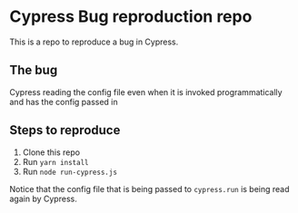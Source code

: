 # Cypress Bug reproduction repo

This is a repo to reproduce a bug in Cypress.

## The bug
Cypress reading the config file even when it is invoked programmatically and has the config passed in

## Steps to reproduce
1. Clone this repo
2. Run `yarn install`
3. Run `node run-cypress.js`

Notice that the config file that is being passed to `cypress.run` is being read again by Cypress.
